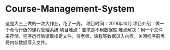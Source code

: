 # Course-Management-System
这是大三上做的一次大作业，花了一周。
项目时间：2018年10月
项目介绍：做一个命令行版的课程管理系统
项目难点：要求是不用数据库
难点解决：用一个文件来存储，程序运行后读取指定文件，将老师、课程等数据录入内存，关闭程序前再将内存数据写入文件。
